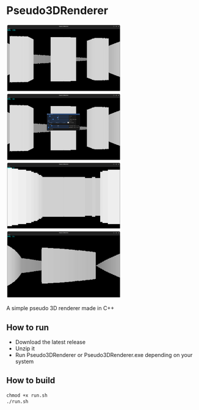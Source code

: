 # Pseudo3DRenderer

<p float="left">
  <img src="assets/screenshots/Pseudo3DRenderer1.png" width="300" />
  <img src="assets/screenshots/Pseudo3DRenderer2.png" width="300" /> 
  <img src="assets/screenshots/Pseudo3DRenderer3.png" width="300" />
  <img src="assets/screenshots/Pseudo3DRenderer4.png" width="300" />
</p>

A simple pseudo 3D renderer made in C++

## How to run

- Download the latest release
- Unzip it
- Run Pseudo3DRenderer or Pseudo3DRenderer.exe depending on your system

## How to build

```
chmod +x run.sh
./run.sh
```
